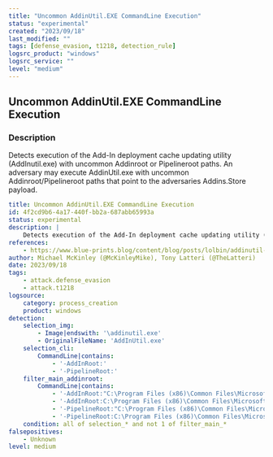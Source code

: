 ```yaml
---
title: "Uncommon AddinUtil.EXE CommandLine Execution"
status: "experimental"
created: "2023/09/18"
last_modified: ""
tags: [defense_evasion, t1218, detection_rule]
logsrc_product: "windows"
logsrc_service: ""
level: "medium"
---
```


## Uncommon AddinUtil.EXE CommandLine Execution

### Description

Detects execution of the Add-In deployment cache updating utility (AddInutil.exe) with uncommon Addinroot or Pipelineroot paths. An adversary may execute AddinUtil.exe with uncommon Addinroot/Pipelineroot paths that point to the adversaries Addins.Store payload.


```yml
title: Uncommon AddinUtil.EXE CommandLine Execution
id: 4f2cd9b6-4a17-440f-bb2a-687abb65993a
status: experimental
description: |
    Detects execution of the Add-In deployment cache updating utility (AddInutil.exe) with uncommon Addinroot or Pipelineroot paths. An adversary may execute AddinUtil.exe with uncommon Addinroot/Pipelineroot paths that point to the adversaries Addins.Store payload.
references:
    - https://www.blue-prints.blog/content/blog/posts/lolbin/addinutil-lolbas.html
author: Michael McKinley (@McKinleyMike), Tony Latteri (@TheLatteri)
date: 2023/09/18
tags:
    - attack.defense_evasion
    - attack.t1218
logsource:
    category: process_creation
    product: windows
detection:
    selection_img:
        - Image|endswith: '\addinutil.exe'
        - OriginalFileName: 'AddInUtil.exe'
    selection_cli:
        CommandLine|contains:
            - '-AddInRoot:'
            - '-PipelineRoot:'
    filter_main_addinroot:
        CommandLine|contains:
            - '-AddInRoot:"C:\Program Files (x86)\Common Files\Microsoft Shared\VSTA'
            - '-AddInRoot:C:\Program Files (x86)\Common Files\Microsoft Shared\VSTA'
            - '-PipelineRoot:"C:\Program Files (x86)\Common Files\Microsoft Shared\VSTA'
            - '-PipelineRoot:C:\Program Files (x86)\Common Files\Microsoft Shared\VSTA'
    condition: all of selection_* and not 1 of filter_main_*
falsepositives:
    - Unknown
level: medium

```
